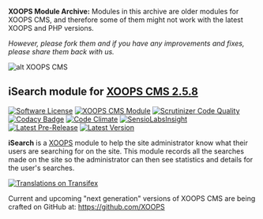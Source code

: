 **XOOPS Module Archive:** Modules in this archive are older modules for XOOPS CMS, and therefore some of them might not work with the latest XOOPS and PHP versions.

_However, please fork them and if you have any improvements and fixes, please share them back with us._

![alt XOOPS CMS](http://xoops.org/images/logoXoops4GithubRepository.png)
## iSearch module for  [XOOPS CMS 2.5.8](https://xoops.org)
[![Software License](https://img.shields.io/badge/license-GPL-brightgreen.svg?style=flat)](LICENSE)
[![XOOPS CMS Module](https://img.shields.io/badge/XOOPS%20CMS-Module-blue.svg)](http://xoops.org)
[![Scrutinizer Code Quality](https://img.shields.io/scrutinizer/g/XoopsModulesArchive/isearch.svg?style=flat)](https://scrutinizer-ci.com/g/XoopsModulesArchive/isearch/?branch=master)
[![Codacy Badge](https://api.codacy.com/project/badge/Grade/2c1ce57c3e6f4d5b9b55198b4305cd14)](https://www.codacy.com/app/XoopsModulesArchive/isearch_2)
[![Code Climate](https://img.shields.io/codeclimate/github/XoopsModulesArchive/isearch.svg?style=flat)](https://codeclimate.com/github/XoopsModulesArchive/isearch)
[![SensioLabsInsight](https://insight.sensiolabs.com/projects/67dff878-c997-4264-a709-7dede15759d6/mini.png)](https://insight.sensiolabs.com/projects/67dff878-c997-4264-a709-7dede15759d6)
[![Latest Pre-Release](https://img.shields.io/github/tag/XoopsModulesArchive/isearch.svg?style=flat)](https://github.com/XoopsModulesArchive/isearch/tags/)
[![Latest Version](https://img.shields.io/github/release/XoopsModulesArchive/isearch.svg?style=flat)](https://github.com/XoopsModulesArchive/isearch/releases/)

**iSearch** is a [XOOPS](http://xoops.org) module to help the site administrator know what their users are  searching for on the site. This module records all the searches made on the site so the administrator can then see statistics and details for the user's searches.


[![Translations on Transifex](http://xoops.org/images/translations-transifex-blue.svg)](https://www.transifex.com/xoops)

Current and upcoming "next generation" versions of XOOPS CMS are being crafted on GitHub at: https://github.com/XOOPS
